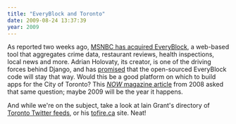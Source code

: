 ```yaml
---
title: "EveryBlock and Toronto"
date: 2009-08-24 13:37:39
year: 2009
---
```

As reported two weeks ago, <a href="http://radar.oreilly.com/2009/08/data-is-journalism-msnbc-acqui.html">MSNBC has acquired EveryBlock</a>, a web-based tool that aggregates crime data, restaurant reviews, health inspections, local news and more. Adrian Holovaty, its creator, is one of the driving forces behind Django, and has <a href="http://www.holovaty.com/writing/everyblock-acquisition/">promised</a> that the open-sourced EveryBlock code will stay that way. Would this be a good platform on which to build apps for the City of Toronto?  This <a href="http://www.nowtoronto.com/lifestyle/technology.cfm?content=162058"><em>NOW</em> magazine article</a> from 2008 asked that same question; maybe 2009 will be the year it happens.

And while we're on the subject, take a look at Iain Grant's directory of <a href="http://twitter411.ca/">Toronto Twitter feeds</a>, or his <a href="http://tofire.ca/">tofire.ca</a> site. Neat!
